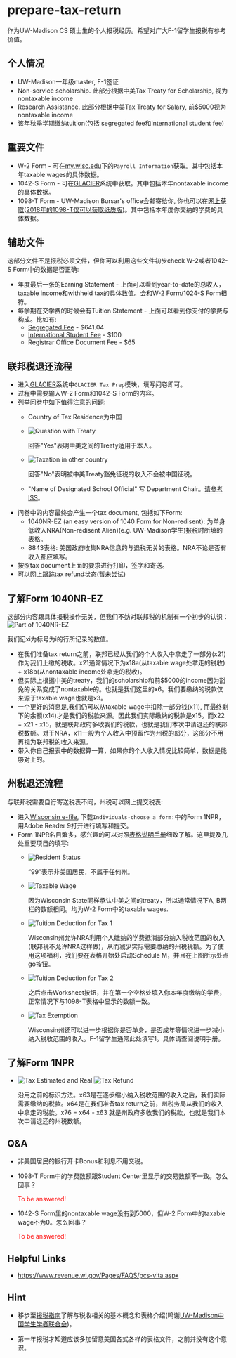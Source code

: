 # prepare-tax-return
作为UW-Madison CS 硕士生的个人报税经历。希望对广大F-1留学生报税有参考价值。

## 个人情况
* UW-Madison一年级master, F-1签证
* Non-service scholarship. 此部分根据中美Tax Treaty for Scholarship, 视为nontaxable income
* Research Assistance. 此部分根据中美Tax Treaty for Salary, 前$5000视为nontaxable income
* 该年秋季学期缴纳tuition(包括 segregated fee和International student fee)

## 重要文件
* W-2 Form - 可在[my.wisc.edu](https://my.wisc.edu)下的`Payroll Information`获取。其中包括本年taxable wages的具体数据。
* 1042-S Form - 可在[GLACIER](https://www.online-tax.net/)系统中获取。其中包括本年nontaxable income的具体数据。
* 1098-T Form - UW-Madison Bursar's office会邮寄给你, 你也可以在[网上获取](http://www.bussvc.wisc.edu/bursar/tra97instruct.html)([2018年的1098-T仅可以获取纸质版](http://www.bussvc.wisc.edu/bursar/tra97.html))。其中包括本年度你交纳的学费的具体数据。

## 辅助文件
这部分文件不是报税必须文件，但你可以利用这些文件初步check W-2或者1042-S Form中的数据是否正确:
* 年度最后一张的Earning Statement - 上面可以看到year-to-date的总收入，taxable income和withheld tax的具体数值。会和W-2 Form/1024-S Form相符。
* 每学期在交学费的时候会有Tuition Statement - 上面可以看到你支付的学费与构成。比如有:
  * [Segregated Fee](https://registrar.wisc.edu/tuitionrates/) - $641.04
  * [International Student Fee](https://iss.wisc.edu/international-student-fee-increase/) - $100
  * Registrar Office Document Fee - $65

## 联邦税退还流程
* 进入[GLACIER](https://www.online-tax.net/)系统中`GLACIER Tax Prep`模块，填写问卷即可。
* 过程中需要输入W-2 Form和1042-S Form的内容。
* 列举问卷中如下值得注意的问题:
  * Country of Tax Residence为中国

  * ![Question with Treaty](graphs/federal-tax-gtp-1.jpg)

    回答"Yes"表明中美之间的Treaty适用于本人。

  * ![Taxation in other country](graphs/federal-tax-gtp-2.jpg)

    回答"No"表明被中美Treaty豁免征税的收入不会被中国征税。

  * "Name of Designated School Official" 写 Department Chair。[请参考ISS](https://iss.wisc.edu/employment/taxes/resources-for-filing-taxes/)。
* 问卷中的内容最终会产生一个tax document, 包括如下Form:
  * 1040NR-EZ (an easy version of 1040 Form for Non-redisent): 为单身低收入NRA(Non-redisent Alien)(e.g. UW-Madison学生)报税时所填的表格。
  * 8843表格: 美国政府收集NRA信息的与退税无关的表格。NRA不论是否有收入都应填写。
* 按照tax document上面的要求进行打印，签字和寄送。
* 可以网上跟踪tax refund状态(暂未尝试)

## 了解Form 1040NR-EZ
这部分内容跟具体报税操作无关，但我们不妨对联邦税的机制有一个初步的认识：
![Part of 1040NR-EZ](graphs/federal-tax.png)

我们记xi为标号为i的行所记录的数值。
* 在我们准备tax return之前，联邦已经从我们的个人收入中拿走了一部分(x21)作为我们上缴的税收。x21通常情况下为x18a(从taxable wage处拿走的税收) + x18b(从nontaxable income处拿走的税收)。
* 但实际上根据中美的treaty，我们的scholarship和前$5000的income因为豁免的关系变成了nontaxable的。也就是我们这里的x6。我们要缴纳的税款仅来源于taxable wage也就是x3。
* 一个更好的消息是,我们仍可以从taxable wage中扣除一部分钱(x11), 而最终剩下的余额(x14)才是我们的税款来源。因此我们实际缴纳的税款是x15。而x22 = x21 - x15，就是联邦政府多收我们的税款，也就是我们本次申请退还的联邦税数额。对于NRA，x11一般为个人收入中预留作为州税的部分，这部分不用再视为联邦税的收入来源。
* 带入你自己报表中的数据算一算，如果你的个人收入情况比较简单，数据是能够对上的。

## 州税退还流程
与联邦税需要自行寄送税表不同，州税可以网上提交税表:
* 进入[Wisconsin e-file](https://www.revenue.wi.gov/Pages/WI-efile/home.aspx), 下载`Individuals-choose a form:`中的Form 1NPR，用Adobe Reader 9打开进行填写和提交。
* Form 1NPR名目繁多，感兴趣的可以对照[表格说明手册](https://www.google.com/url?q=https://www.revenue.wi.gov/TaxForms2017through2019/2018-1NPR-inst.pdf)细致了解。这里提及几处重要项目的填写:
  * ![Resident Status](graphs/state-residency.png)

    “99”表示非美国居民，不属于任何州。
  * ![Taxable Wage](graphs/state-taxable-wages.png)

    因为Wisconsin State同样承认中美之间的treaty，所以通常情况下A, B两栏的数额相同。均为W-2 Form中的taxable wages.
  * ![Tuition Deduction for Tax 1](graphs/state-tuition-deduction-1.png)

    Wisconsin州允许NRA利用个人缴纳的学费抵消部分纳入税收范围的收入(联邦税不允许NRA这样做)，从而减少实际需要缴纳的州税税额。为了使用这项福利，我们要在表格开始处启动Schedule M，并且在上图所示处点go按钮。

  * ![Tuition Deduction for Tax 2](graphs/state-tuition-deduction-2.png)

    之后点击Worksheet按钮，并在第一个空格处填入你本年度缴纳的学费，正常情况下与1098-T表格中显示的数额一致。

  * ![Tax Exemption](graphs/state-exemption.png)

    Wisconsin州还可以进一步根据你是否单身，是否成年等情况进一步减小纳入税收范围的收入。F-1留学生通常此处填写1。具体请查阅说明手册。

## 了解Form 1NPR
  * ![Tax Estimated and Real](graphs/state-tax-estimate-real.png)
    ![Tax Refund](graphs/state-tax-refund.png)

    沿用之前的标识方法。x63是在逐步缩小纳入税收范围的收入之后，我们实际需要缴纳的税款。x64是在我们准备tax return之前，州税务局从我们的收入中拿走的税款。x76 = x64 - x63 就是州政府多收我们的税款，也就是我们本次申请退还的州税数额。

## Q&A
* 非美国居民的银行开卡Bonus和利息不用交税。
* 1098-T Form中的学费数额跟Student Center里显示的交易数额不一致。怎么回事？

  <span style="color:red">To be answered!</span>

* 1042-S Form里的nontaxable wage没有到5000，但W-2 Form中的taxable wage不为0。怎么回事？

  <span style="color:red">To be answered!</span>

## Helpful Links
* https://www.revenue.wi.gov/Pages/FAQS/pcs-vita.aspx

## Hint

* 移步至[报税指南](报税指南.pdf)了解与税收相关的基本概念和表格介绍(鸣谢[UW-Madison中国学生学者联合会](https://uwcssa.net/))。

* 第一年报税才知道应该多加留意美国各式各样的表格文件，之前并没有这个意识。
